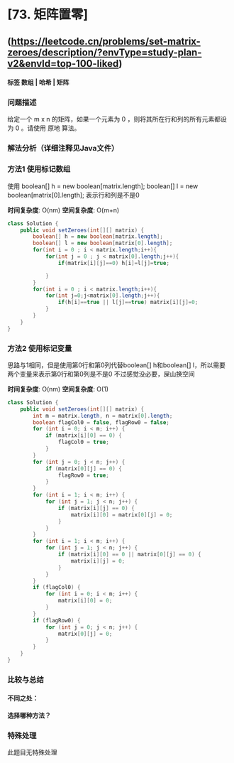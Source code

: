 # [73. 矩阵置零] 
## (https://leetcode.cn/problems/set-matrix-zeroes/description/?envType=study-plan-v2&envId=top-100-liked)

#### **标签** 数组 | 哈希 | 矩阵


### 问题描述
给定一个 m x n 的矩阵，如果一个元素为 0 ，则将其所在行和列的所有元素都设为 0 。请使用 原地 算法。

### 解法分析（详细注释见Java文件）
### 方法1 使用标记数组

使用        boolean[] h = new boolean[matrix.length]; 
            boolean[] l = new boolean[matrix[0].length];
表示行和列是不是0

**时间复杂度**: O(nm)
**空间复杂度**: O(m+n)
```java
class Solution {
    public void setZeroes(int[][] matrix) {
        boolean[] h = new boolean[matrix.length];
        boolean[] l = new boolean[matrix[0].length];
        for(int i = 0 ; i < matrix.length;i++){
            for(int j = 0 ; j < matrix[0].length;j++){
                if(matrix[i][j]==0) h[i]=l[j]=true;

            }
        }
        for(int i = 0 ; i < matrix.length;i++){
            for(int j=0;j<matrix[0].length;j++){
                if(h[i]==true || l[j]==true) matrix[i][j]=0;
            }
        }
    }
}
```
### 方法2 使用标记变量

思路与1相同，但是使用第0行和第0列代替boolean[] h和boolean[] l，所以需要两个变量来表示第0行和第0列是不是0
不过感觉没必要，屎山换空间

**时间复杂度**: O(nm)
**空间复杂度**: O(1)
```java
class Solution {
    public void setZeroes(int[][] matrix) {
        int m = matrix.length, n = matrix[0].length;
        boolean flagCol0 = false, flagRow0 = false;
        for (int i = 0; i < m; i++) {
            if (matrix[i][0] == 0) {
                flagCol0 = true;
            }
        }
        for (int j = 0; j < n; j++) {
            if (matrix[0][j] == 0) {
                flagRow0 = true;
            }
        }
        for (int i = 1; i < m; i++) {
            for (int j = 1; j < n; j++) {
                if (matrix[i][j] == 0) {
                    matrix[i][0] = matrix[0][j] = 0;
                }
            }
        }
        for (int i = 1; i < m; i++) {
            for (int j = 1; j < n; j++) {
                if (matrix[i][0] == 0 || matrix[0][j] == 0) {
                    matrix[i][j] = 0;
                }
            }
        }
        if (flagCol0) {
            for (int i = 0; i < m; i++) {
                matrix[i][0] = 0;
            }
        }
        if (flagRow0) {
            for (int j = 0; j < n; j++) {
                matrix[0][j] = 0;
            }
        }
    }
}

```

### 比较与总结
#### 不同之处：

#### 选择哪种方法？


### 特殊处理
此题目无特殊处理
